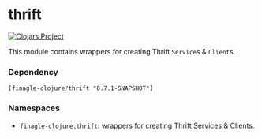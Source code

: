 # thrift

[![Clojars Project](https://img.shields.io/clojars/v/finagle-clojure/thrift.svg)](https://clojars.org/finagle-clojure/thrift)

This module contains wrappers for creating Thrift `Service`s & `Client`s.

### Dependency

    [finagle-clojure/thrift "0.7.1-SNAPSHOT"]


### Namespaces

* `finagle-clojure.thrift`: wrappers for creating Thrift Services & Clients.
